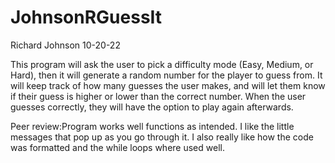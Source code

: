 # JohnsonRGuessIt

Richard Johnson
10-20-22

This program will ask the user to pick a difficulty mode (Easy, Medium, or Hard), then it will generate a random number for the player to guess from.
It will keep track of how many guesses the user makes, and will let them know if their guess is higher or lower than the correct number. When the user
guesses correctly, they will have the option to play again afterwards.

Peer review:Program works well functions as intended. I like the little messages that pop up as you go through it. I also really like how the code was formatted and the while loops where used well.
